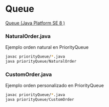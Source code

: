 # Queue
[Queue (Java Platform SE 8 )](https://docs.oracle.com/javase/8/docs/api/java/util/Queue.html)

### NaturalOrder.java
Ejemplo orden natural en PriorityQueue
```bash
javac priorityQueue/*.java
java priorityQueue/NaturalOrder
```
### CustomOrder.java
Ejemplo orden personalizado en PriorityQueue
```bash
javac priorityQueue/*.java
java priorityQueue/CustomOrder
```